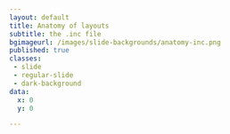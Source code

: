 ```yaml
---
layout: default
title: Anatomy of layouts
subtitle: the .inc file
bgimageurl: /images/slide-backgrounds/anatomy-inc.png
published: true
classes:
 - slide
 - regular-slide
 - dark-background
data:
  x: 0
  y: 0

---
```


